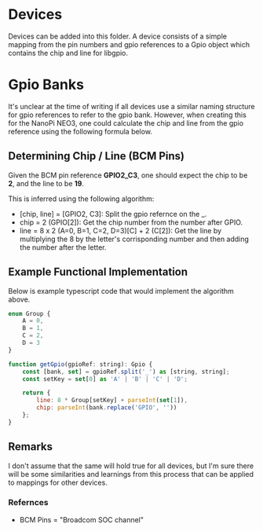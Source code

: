 # Devices

Devices can be added into this folder. A device consists of a simple mapping from the pin numbers and gpio references to a Gpio object which contains the chip and line for libgpio.

# Gpio Banks

It's unclear at the time of writing if all devices use a similar naming structure for gpio references to refer to the gpio bank. However, when creating this for the NanoPi NEO3, one could calculate the chip and line from the gpio reference using the following formula below.

## Determining Chip / Line (BCM Pins)

Given the BCM pin reference **GPIO2_C3**, one should expect the chip to be **2**, and the line to be **19**.

This is inferred using the following algorithm:

-   [chip, line] = [GPIO2, C3]: Split the gpio refernce on the \_.
-   chip = 2 (GPIO[2]): Get the chip number from the number after GPIO.
-   line = 8 x 2 (A=0, B=1, C=2, D=3)[C] + 2 (C[2]): Get the line by multiplying the 8 by the letter's corrisponding number and then adding the number after the letter.

## Example Functional Implementation

Below is example typescript code that would implement the algorithm above.

```js
enum Group {
    A = 0,
    B = 1,
    C = 2,
    D = 3
}

function getGpio(gpioRef: string): Gpio {
    const [bank, set] = gpioRef.split('_') as [string, string];
    const setKey = set[0] as 'A' | 'B' | 'C' | 'D';

    return {
        line: 8 * Group[setKey] + parseInt(set[1]),
        chip: parseInt(bank.replace('GPIO', ''))
    };
}
```

## Remarks

I don't assume that the same will hold true for all devices, but I'm sure there will be some similarities and learnings from this process that can be applied to mappings for other devices.

### Refernces

-   BCM Pins = "Broadcom SOC channel"
